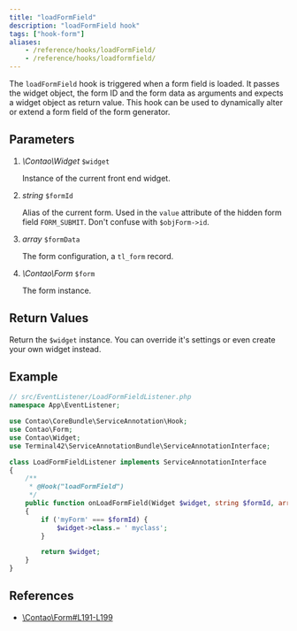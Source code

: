 ```yaml
---
title: "loadFormField"
description: "loadFormField hook"
tags: ["hook-form"]
aliases:
    - /reference/hooks/loadFormField/
    - /reference/hooks/loadformfield/
---
```



The `loadFormField` hook is triggered when a form field is loaded. It passes the
widget object, the form ID and the form data as arguments and expects a widget
object as return value. This hook can be used to dynamically alter or extend a form
field of the form generator.


## Parameters

1. *\Contao\Widget* `$widget`

    Instance of the current front end widget.

2. *string* `$formId`

    Alias of the current form. Used in the `value` attribute of the hidden form
    field `FORM_SUBMIT`. Don't confuse with `$objForm->id`.

3. *array* `$formData`

    The form configuration, a `tl_form` record.

4. *\Contao\Form* `$form`

    The form instance.


## Return Values

Return the `$widget` instance. You can override it's settings or even create
your own widget instead.


## Example

```php
// src/EventListener/LoadFormFieldListener.php
namespace App\EventListener;

use Contao\CoreBundle\ServiceAnnotation\Hook;
use Contao\Form;
use Contao\Widget;
use Terminal42\ServiceAnnotationBundle\ServiceAnnotationInterface;

class LoadFormFieldListener implements ServiceAnnotationInterface
{
    /**
     * @Hook("loadFormField")
     */
    public function onLoadFormField(Widget $widget, string $formId, array $formData, Form $form): Widget
    {
        if ('myForm' === $formId) {
            $widget->class.= ' myclass';
        }

        return $widget;
    }
}
```


## References

* [\Contao\Form#L191-L199](https://github.com/contao/contao/blob/4.7.6/core-bundle/src/Resources/contao/forms/Form.php#L191-L199)
